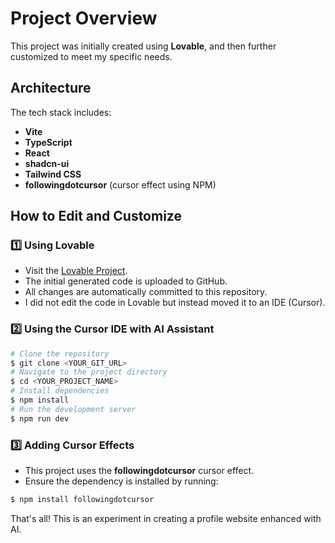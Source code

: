 # Project Overview
This project was initially created using **Lovable**, and then further customized to meet my specific needs.

## Architecture
The tech stack includes:
- **Vite**
- **TypeScript**
- **React**
- **shadcn-ui**
- **Tailwind CSS**
- **followingdotcursor** (cursor effect using NPM)

## How to Edit and Customize
### 1️⃣ Using Lovable
- Visit the [Lovable Project](https://lovable.dev/projects/f6056f3b-efa8-4ee1-9bea-931a4c2fc873).
- The initial generated code is uploaded to GitHub.
- All changes are automatically committed to this repository.
- I did not edit the code in Lovable but instead moved it to an IDE (Cursor).

### 2️⃣ Using the Cursor IDE with AI Assistant
```sh
# Clone the repository
$ git clone <YOUR_GIT_URL>
# Navigate to the project directory
$ cd <YOUR_PROJECT_NAME>
# Install dependencies
$ npm install
# Run the development server
$ npm run dev
```

### 3️⃣ Adding Cursor Effects
- This project uses the **followingdotcursor** cursor effect.
- Ensure the dependency is installed by running:
```sh
$ npm install followingdotcursor
```

That's all! This is an experiment in creating a profile website enhanced with AI.
